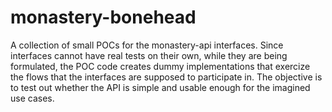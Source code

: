 # monastery-bonehead
A collection of small POCs for the monastery-api interfaces.
Since interfaces cannot have real tests on their own, while they are being formulated, the POC code creates dummy implementations that exercize the flows that the interfaces are supposed to participate in. The objective is to test out whether the API is simple and usable enough for the imagined use cases.
